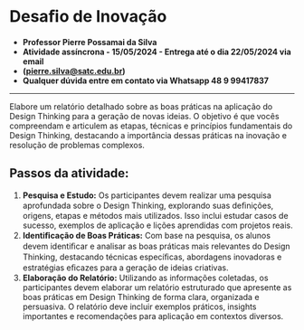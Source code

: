 # **Desaﬁo de Inovação**

- **Professor Pierre Possamai da Silva**
- **Atividade assíncrona - 15/05/2024 - Entrega até o dia 22/05/2024 via email**
- **(<pierre.silva@satc.edu.br>)**
- **Qualquer dúvida entre em contato via Whatsapp 48 9 99417837**

---
Elabore um relatório detalhado sobre as boas práticas na aplicação do Design Thinking para a geração de novas ideias. O objetivo é que vocês compreendam e articulem as etapas, técnicas e princípios fundamentais do Design Thinking, destacando a importância dessas práticas na inovação e resolução de problemas complexos.

## **Passos da atividade:**

1. **Pesquisa e Estudo:** Os participantes devem realizar uma pesquisa aprofundada sobre o Design Thinking, explorando suas deﬁnições, origens, etapas e métodos mais utilizados. Isso inclui estudar casos de sucesso, exemplos de aplicação e lições aprendidas com projetos reais.
2. **Identiﬁcação de Boas Práticas:** Com base na pesquisa, os alunos devem identiﬁcar e analisar as boas práticas mais relevantes do Design Thinking, destacando técnicas especíﬁcas, abordagens inovadoras e estratégias eﬁcazes para a geração de ideias criativas.
3. **Elaboração do Relatório:** Utilizando as informações coletadas, os participantes devem elaborar um relatório estruturado que apresente as boas práticas em Design Thinking de forma clara, organizada e persuasiva. O relatório deve incluir exemplos práticos, insights importantes e recomendações para aplicação em contextos diversos.